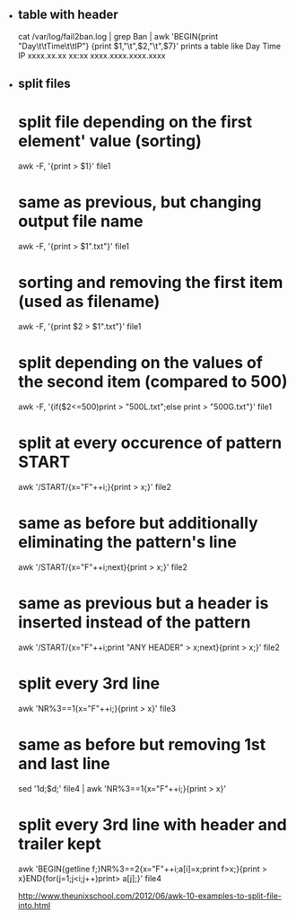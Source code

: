 * table with header
  -----------------
  
    cat /var/log/fail2ban.log | grep Ban | awk 'BEGIN{print "Day\t\tTime\t\tIP"} {print $1,"\t",$2,"\t",$7}'
    prints a table like
    Day         Time    IP
    xxxx.xx.xx  xx:xx   xxxx.xxxx.xxxx.xxxx
    
* split files
  -----------
  
    # split file depending on the first element' value (sorting)
    awk -F, '{print > $1}' file1
    
    # same as previous, but changing output file name
    awk -F, '{print > $1".txt"}' file1
    
    # sorting and removing the first item (used as filename)
    awk -F, '{print $2 > $1".txt"}' file1
    
    # split depending on the values of the second item (compared to 500)
    awk -F, '{if($2<=500)print > "500L.txt";else print > "500G.txt"}' file1
    
    # split at every occurence of pattern START
    awk '/START/{x="F"++i;}{print > x;}' file2
    
    # same as before but additionally eliminating the pattern's line
    awk '/START/{x="F"++i;next}{print > x;}' file2
    
    # same as previous but a header is inserted instead of the pattern
    awk '/START/{x="F"++i;print "ANY HEADER" > x;next}{print > x;}' file2
    
    # split every 3rd line
    awk 'NR%3==1{x="F"++i;}{print > x}'  file3
    
    # same as before but removing 1st and last line
    sed '1d;$d;' file4 | awk 'NR%3==1{x="F"++i;}{print > x}' 
    
    # split every 3rd line with header and trailer kept
    awk 'BEGIN{getline f;}NR%3==2{x="F"++i;a[i]=x;print f>x;}{print > x}END{for(j=1;j<i;j++)print> a[j];}' file4
    
    http://www.theunixschool.com/2012/06/awk-10-examples-to-split-file-into.html
